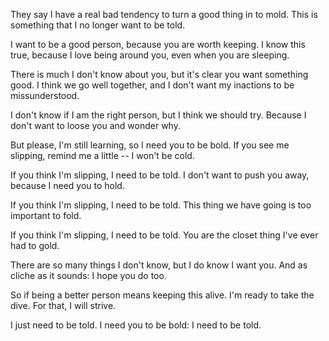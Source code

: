
They say I have a real bad tendency to turn a good thing in to
mold. This is something that I no longer want to be told.

I want to be a good person, because you are worth keeping. I know this
true, because I love being around you, even when you are sleeping.

There is much I don't know about you, but it's clear you want
something good. I think we go well together, and I don't want my
inactions to be missunderstood.

I don't know if I am the right person, but I think we should
try. Because I don't want to loose you and wonder why.


But please, I'm still learning, so I need you to be bold. If you see
me slipping, remind me a little -- I won't be cold.

If you think I'm slipping, I need to be told. I don't want to push you
away, because I need you to hold.

If you think I'm slipping, I need to be told. This thing we have going
is too important to fold.

If you think I'm slipping, I need to be told. You are the closet thing
I've ever had to gold.


There are so many things I don't know, but I do know I want you. And
as cliche as it sounds: I hope you do too.

So if being a better person means keeping this alive. I'm ready to
take the dive. For that, I will strive.



I just need to be told. I need you to be bold: I need to be told.
